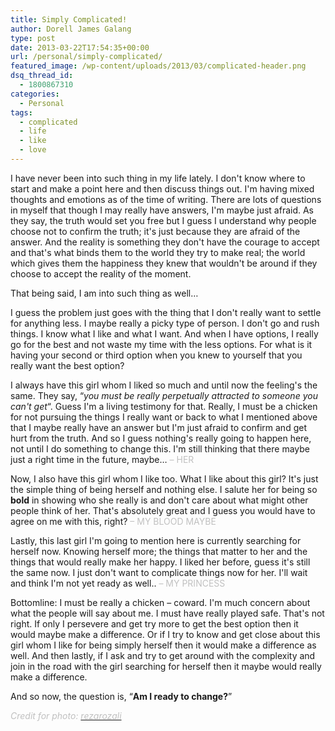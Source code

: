 ```yaml
---
title: Simply Complicated!
author: Dorell James Galang
type: post
date: 2013-03-22T17:54:35+00:00
url: /personal/simply-complicated/
featured_image: /wp-content/uploads/2013/03/complicated-header.png
dsq_thread_id:
  - 1800867310
categories:
  - Personal
tags:
  - complicated
  - life
  - like
  - love
---
```


I have never been into such thing in my life lately. I don't know where to start and make a point here and then discuss things out. I'm having mixed thoughts and emotions as of the time of writing. There are lots of questions in myself that though I may really have answers, I'm maybe just afraid. As they say, the truth would set you free but I guess I understand why people choose not to confirm the truth; it's just because they are afraid of the answer. And the reality is something they don't have the courage to accept and that's what binds them to the world they try to make real; the world which gives them the happiness they knew that wouldn't be around if they choose to accept the reality of the moment.

That being said, I am into such thing as well&#8230;

I guess the problem just goes with the thing that I don't really want to settle for anything less. I maybe really a picky type of person. I don't go and rush things. I know what I like and what I want. And when I have options, I really go for the best and not waste my time with the less options. For what is it having your second or third option when you knew to yourself that you really want the best option?

I always have this girl whom I liked so much and until now the feeling's the same. They say, &#8220;_you must be really perpetually attracted to someone you can't get_&#8220;. Guess I'm a living testimony for that. Really, I must be a chicken for not pursuing the things I really want or back to what I mentioned above that I maybe really have an answer but I'm just afraid to confirm and get hurt from the truth. And so I guess nothing's really going to happen here, not until I do something to change this. I'm still thinking that there maybe just a right time in the future, maybe&#8230; <span style="color: #c0c0c0;">&#8211; HER</span>

Now, I also have this girl whom I like too. What I like about this girl? It's just the simple thing of being herself and nothing else. I salute her for being so **bold** in showing who she really is and don't care about what might other people think of her. That's absolutely great and I guess you would have to agree on me with this, right? <span style="color: #c0c0c0;">&#8211; MY BLOOD MAYBE</span>

Lastly, this last girl I'm going to mention here is currently searching for herself now. Knowing herself more; the things that matter to her and the things that would really make her happy. I liked her before, guess it's still the same now. I just don't want to complicate things now for her. I'll wait and think I'm not yet ready as well.. <span style="color: #c0c0c0;">&#8211; MY PRINCESS</span>

Bottomline: I must be really a chicken &#8211; coward. I'm much concern about what the people will say about me. I must have really played safe. That's not right. If only I persevere and get try more to get the best option then it would maybe make a difference. Or if I try to know and get close about this girl whom I like for being simply herself then it would make a difference as well. And then lastly, if I ask and try to get around with the complexity and join in the road with the girl searching for herself then it maybe would really make a difference.

And so now, the question is, &#8220;**Am I ready to change?**&#8221;

<span style="color: #c0c0c0;"><em>Credit for photo: <a id="irc_hol" href="http://rezarozali.tumblr.com/" data-ved="0CAcQjB0wAA"><span style="color: #c0c0c0;">rezarozali</span></a></em></span>
